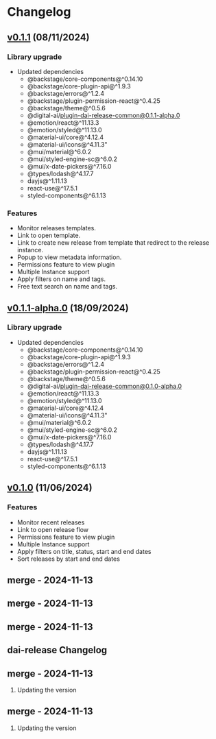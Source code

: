 # Changelog
## [v0.1.1](https://github.com/digital-ai/backstage-release/tree/dai-release/v0.1.1) (08/11/2024)
### Library upgrade
- Updated dependencies
  - @backstage/core-components@^0.14.10
  - @backstage/core-plugin-api@^1.9.3
  - @backstage/errors@^1.2.4
  - @backstage/plugin-permission-react@^0.4.25
  - @backstage/theme@^0.5.6
  - @digital-ai/plugin-dai-release-common@0.1.1-alpha.0
  - @emotion/react@^11.13.3
  - @emotion/styled@^11.13.0
  - @material-ui/core@^4.12.4
  - @material-ui/icons@^4.11.3"
  - @mui/material@^6.0.2
  - @mui/styled-engine-sc@^6.0.2
  - @mui/x-date-pickers@^7.16.0
  - @types/lodash@^4.17.7
  - dayjs@^1.11.13
  - react-use@^17.5.1
  - styled-components@^6.1.13

### Features
- Monitor releases templates.
- Link to open template.
- Link to create new release from template that redirect to the release instance.
- Popup to view metadata information.
- Permissions feature to view plugin
- Multiple Instance support
- Apply filters on name and tags.
- Free text search on name and tags.

## [v0.1.1-alpha.0](https://github.com/digital-ai/backstage-release/tree/dai-release/v0.1.1-alpha.0) (18/09/2024)

### Library upgrade

- Updated dependencies
  - @backstage/core-components@^0.14.10
  - @backstage/core-plugin-api@^1.9.3
  - @backstage/errors@^1.2.4
  - @backstage/plugin-permission-react@^0.4.25
  - @backstage/theme@^0.5.6
  - @digital-ai/plugin-dai-release-common@0.1.0-alpha.0
  - @emotion/react@^11.13.3
  - @emotion/styled@^11.13.0
  - @material-ui/core@^4.12.4
  - @material-ui/icons@^4.11.3"
  - @mui/material@^6.0.2
  - @mui/styled-engine-sc@^6.0.2
  - @mui/x-date-pickers@^7.16.0
  - @types/lodash@^4.17.7
  - dayjs@^1.11.13
  - react-use@^17.5.1
  - styled-components@^6.1.13

## [v0.1.0](https://github.com/digital-ai/backstage-release/tree/dai-release/v0.1.0) (11/06/2024)

### Features

- Monitor recent releases
- Link to open release flow
- Permissions feature to view plugin
- Multiple Instance support
- Apply filters on title, status, start and end dates
- Sort releases by start and end dates

## merge - 2024-11-13


## merge - 2024-11-13


## merge - 2024-11-13
## dai-release Changelog

## merge - 2024-11-13
1. Updating the version 

## merge - 2024-11-13
1. Updating the version 
